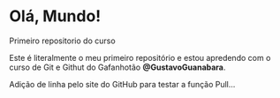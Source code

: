 # Olá, Mundo!
 Primeiro repositorio do curso

 Este é literalmente o meu primeiro repositório e estou apredendo com o curso de Git e Githut do Gafanhotão **@GustavoGuanabara**.

Adição de linha pelo site do GitHub para testar a função Pull...
